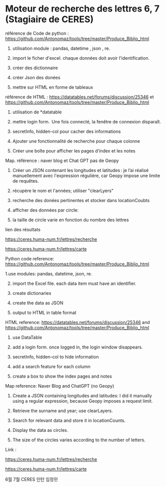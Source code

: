 # Moteur de recherche des lettres 6, 7 (Stagiaire de CERES)


référence de Code de python : https://github.com/Antonomaz/tools/tree/master/Produce_Biblio_html

1. utilisation module : pandas,  datetime , json , re.

2. import le ficher d'excel. chaque données doit avoir l'identification.

3. créer des dictionnaire

4. créer Json des donées

5. mettre sur HTML en forme de tableaux



référence de HTML : https://datatables.net/forums/discussion/25346 et https://github.com/Antonomaz/tools/tree/master/Produce_Biblio_html

1. utilisation de *datatable

2. mettre login form.   Une fois connecté, la fenêtre de connexion disparaît.

3. secretInfo, hidden-col pour cacher des informations

4. Ajouter une fonctionnalité de recherche pour chaque colonne

5. Créer une boîte pour afficher les pages d’index et les notes

Map. référence : naver blog et Chat GPT pas de Geopy


1. Créer un JSON contenant les longitudes et latitudes : je l’ai réalisé manuellement avec l'expression régulière, car Geopy impose une limite de requêtes.

2. récupère le nom et l'années; utiliser "clearLyers"  

3. recherche des donées pertinentes et stocker dans locationCoubts

4. afficher des données par circle: 

5. la taille de circle varie en fonction du nombre des lettres



lien des résultats

https://ceres.huma-num.fr/lettres/recherche

https://ceres.huma-num.fr/lettres/carte



Python code reference: https://github.com/Antonomaz/tools/tree/master/Produce_Biblio_html

1.use modules: pandas, datetime, json, re.

2. import the Excel file. each data item must have an identifier.

3. create dictionaries

4. create the data as JSON

5. output to HTML in table format

HTML reference: https://datatables.net/forums/discussion/25346 and https://github.com/Antonomaz/tools/tree/master/Produce_Biblio_html

1. use DataTable

2. add a login form. once logged in, the login window disappears.

3. secretInfo, hidden-col to hide information

4. add a search feature for each column

5. create a box to show the index pages and notes

Map reference: Naver Blog and ChatGPT (no Geopy)

1. Create a JSON containing longitudes and latitudes: I did it manually using a regular expression, because Geopy imposes a request limit.

2. Retrieve the surname and year; use clearLayers.

3. Search for relevant data and store it in locationCounts.

4. Display the data as circles.

5. The size of the circles varies according to the number of letters.

Link :

https://ceres.huma-num.fr/lettres/recherche

https://ceres.huma-num.fr/lettres/carte



6월 7월 CERES 인턴 임정민  